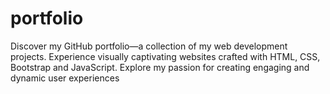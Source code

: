 # portfolio
 Discover my GitHub portfolio—a collection of my web development projects. Experience visually captivating websites crafted with HTML, CSS, Bootstrap and JavaScript. Explore my passion for creating engaging and dynamic user experiences

